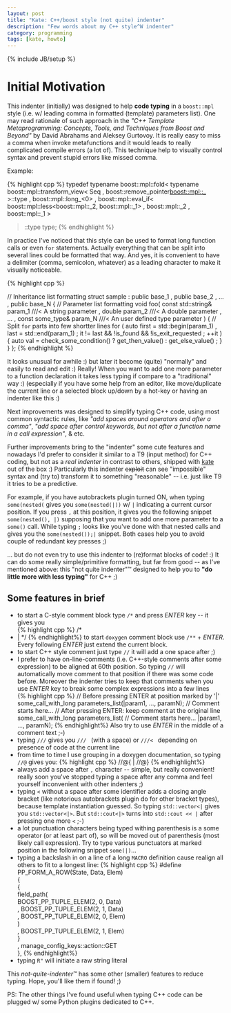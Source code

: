 ```yaml
---
layout: post
title: "Kate: C++/boost style (not quite) indenter"
description: "Few words about my C++ style^W indenter"
category: programming
tags: [kate, howto]
---
```

{% include JB/setup %}


Initial Motivation
==================

This indenter (initially) was designed to help **code typing** in a `boost::mpl` style
(i.e. w/ leading comma in formatted (template) parameters list). One may read rationale of such
approach in the _"C++ Template Metaprogramming: Concepts, Tools, and Techniques from Boost and Beyond"_
by David Abrahams and Aleksey Gurtovoy. It is really easy to miss a comma when invoke metafunctions and
it would leads to really complicated compile errors (a lot of). This technique help to visually control syntax
and prevent stupid errors like missed comma.

Example:

{% highlight cpp %}
typedef typename boost::mpl::fold<
    typename boost::mpl::transform_view<
        Seq
      , boost::remove_pointer<boost::mpl::_>
      >::type
  , boost::mpl::long_<0>
  , boost::mpl::eval_if<
        boost::mpl::less<boost::mpl::_2, boost::mpl::_1>
      , boost::mpl::_2
      , boost::mpl::_1
      >
  >::type type;
{% endhighlight %}

In practice I've noticed that this style can be used to format long function calls or even
`for` statements. Actually everything that can be split into several lines could be formatted that way.
And yes, it is convenient to have a delimiter (comma, semicolon, whatever) as a leading character to
make it visually noticeable.

{% highlight cpp %}

// Inheritance list formatting
struct sample
  : public base_1
  , public base_2
  , ...
  , public base_N
{
    // Parameter list formatting
    void foo(
        const std::string& param_1                      ///< A string parameter
      , double param_2                                  ///< A double parameter
      , ...
      , const some_type& param_N                        ///< An user defined type parameter
      )
    {
        // Split `for` parts into few shortter lines
        for (
            auto first = std::begin(param_1)
          , last = std::end(param_1)
          ; it != last && !is_found && !is_exit_requested
          ; ++it
          )
        {
            auto val = check_some_condition()
              ? get_then_value()
              : get_else_value()
              ;
        }
    }
};
{% endhighlight %}

It looks unusual for awhile :) but later it become (quite) "normally" and easily to read and edit :)
Really! When you want to add one more parameter to a function declaration it takes less 
typing if compare to a "traditional" way :) (especially if you have some help from an editor,
like move/duplicate the current line or a selected block up/down by a hot-key or having an indenter like this :)

Next improvements was designed to simplify typing C++ code, using most common syntactic rules, like 
_"add spaces around operators and after a comma"_, _"add space after control keywords, but not after a function name 
in a call expression"_, & etc.

Further improvements bring to the "indenter" some cute features and nowadays I'd prefer to consider it
similar to a T9 (input method) for C++ coding, but not as a _real indenter_ in contrast to others, shipped with 
[kate](http://kate-editor.org) out of the box :)
Particularly this indenter <del>exploit</del> can see "impossible" syntax and (try to) transform it to
something "reasonable" -- i.e. just like T9 it tries to be a predictive.

For example, if you have autobrackets plugin turned ON, when typing `some(nested(` gives you `some(nested(|))` w/ `|`
indicating a current cursor position. If you press `,` at this position, it gives you the following snippet
`some(nested(), |)` supposing that you want to add one more parameter to a `some()` call. While typing `;`
looks like you've done with that nested calls and gives you the `some(nested());|` snippet. Both cases help you
to avoid couple of redundant key presses ;)

... but do not even try to use this indenter to (re)format blocks of code! :)
It can do some really simple/primitive formatting, but far from good -- as I've mentioned above: this "not quite
indenter"™  designed to help you to __"do little more with less typing"__ for C++ ;)


Some features in brief
----------------------

* to start a C-style comment block type `/*` and press _ENTER_ key -- it gives you   
    {% highlight cpp %}
/*
 * |
 */ 
{% endhighlight%}
    to start `doxygen` comment block use `/**` + _ENTER_. Every following _ENTER_ just extend the current block.
* to start C++ style comment just type `//` it will add a one space after ;)
* I prefer to have on-line-comments (i.e. C++-style comments after some expression) to be aligned at
 60th position. So typing `//` will automatically move comment to that position if there was some code before. 
 Moreover the indenter tries to keep that comments when you use _ENTER_ key to break some complex expressions 
 into a few lines   
    {% highlight cpp %}
// Before pressing ENTER at position marked by '|'
some_call_with_long parameters_list(|param1, ..., paramN);  // Comment starts here...
// After pressing ENTER: keep comment at the original line
some_call_with_long parameters_list(                        // Comment starts here...
    |param1, ..., paramN);
{% endhighlight%}
    Also try to use _ENTER_ in the middle of a comment text ;-)
* typing `///` gives you `/// ` (with a space) or `///< ` depending on presence of code at the current line
* from time to time I use grouping in a doxygen documentation, so typing `//@` gives you:
    {% highlight cpp %}
//@{
|
//@}
{% endhighlight%}
* always add a space after `,` character -- simple, but really convenient! really soon you've stopped typing 
  a space after any comma and feel yourself inconvenient with other indenters ;)
* typing `<` without a space after some identifier adds a closing angle bracket (like notorious autobrackets 
  plugin do for other bracket types), because template instantiation guessed. So typing `std::vector<|` 
  gives you `std::vector<|>`. But `std::cout<|>` turns into `std::cout << |` after pressing one more `<` ;-)
* a lot punctuation characters being typed withing parenthesis is a some operator (or at least part of), so will be
  moved out of parenthesis (most likely call expression). Try to type various punctuators at marked position
  in the following snippet `some(|)`...
* typing a backslash in on a line of a long `MACRO` definition cause realign all others to fit to a longest line:
    {% highlight cpp %}
#define PP_FORM_A_ROW(State, Data, Elem)    \
  {                                         \
    {                                       \
        field_path(                         \
            BOOST_PP_TUPLE_ELEM(2, 0, Data) \
          , BOOST_PP_TUPLE_ELEM(2, 1, Data) \
          , BOOST_PP_TUPLE_ELEM(2, 0, Elem) \
          )                                 \
      , BOOST_PP_TUPLE_ELEM(2, 1, Elem)     \
    }                                       \
  , manage_config_keys::action::GET         \
  },
{% endhighlight%}
* typing `R"` will initiate a raw string literal

This _not-quite-indenter_™ has some other (smaller) features to reduce typing. Hope, you'll like them if found! ;)

PS: The other things I've found useful when typing C++ code can be plugged w/ some Python plugins dedicated to C++.
